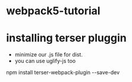 # webpack5-tutorial




# installing terser pluggin

- minimize our .js file for dist.
- you can use uglify-js too

npm install terser-webpack-plugin --save-dev
